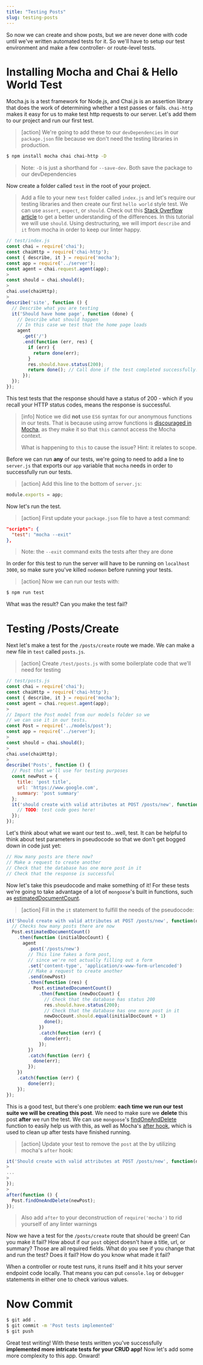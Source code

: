 ```yaml
---
title: "Testing Posts"
slug: testing-posts
---
```


So now we can create and show posts, but we are never done with code until we've written automated tests for it. So we'll have to setup our test environment and make a few controller- or route-level tests.

# Installing Mocha and Chai & Hello World Test

Mocha.js is a test framework for Node.js, and Chai.js is an assertion library that does the work of determining whether a test passes or fails. `chai-http` makes it easy for us to make test http requests to our server. Let's add them to our project and run our first test.

> [action]
> We're going to add these to our `devDependencies` in our `package.json` file because we don't need the testing libraries in production.
>
```bash
$ npm install mocha chai chai-http -D
```
>
> Note: `-D` is just a shorthand for `--save-dev`. Both save the package to our devDependencies
>
Now create a folder called `test` in the root of your project.
>
> Add a file to your new `test` folder called `index.js` and let's require our testing libraries and then create our first `hello world` style test.
> We can use `assert`, `expect`, or `should`. Check out this [Stack Overflow article](https://stackoverflow.com/questions/21396524/what-is-the-difference-between-assert-expect-and-should-in-chai) to get a better understanding of the differences. In this tutorial we will use `should`.
> Using destructuring, we will import `describe` and `it` from mocha in order to keep our linter happy.
>
```js
// test/index.js
const chai = require('chai');
const chaiHttp = require('chai-http');
const { describe, it } = require('mocha');
const app = require('../server');
const agent = chai.request.agent(app);
>
const should = chai.should();
>
chai.use(chaiHttp);
>
describe('site', function () {
  // Describe what you are testing
  it('Should have home page', function (done) {
    // Describe what should happen
    // In this case we test that the home page loads
    agent
      .get('/')
      .end(function (err, res) {
        if (err) {
          return done(err);
        }
        res.should.have.status(200);
        return done(); // Call done if the test completed successfully.
      });
  });
});
```

This test tests that the response should have a status of 200 - which if you recall your HTTP status codes, means the response is successful.

>[info]
> Notice we did **not** use `ES6` syntax for our anonymous functions in our tests. That is because using arrow functions is [discouraged in Mocha](https://mochajs.org/#arrow-functions), as they make it so that `this` cannot access the Mocha context.
>
> What is happening to `this` to cause the issue? Hint: it relates to scope.

Before we can run **any** of our tests, we're going to need to add a line to `server.js` that exports our `app` variable that `mocha` needs in order to successfully run our tests.

> [action]
> Add this line to the bottom of `server.js`:
>
```js
module.exports = app;
```

Now let's run the test.

> [action]
>First update your `package.json` file to have a test command:
>
```json
"scripts": {
  "test": "mocha --exit"
},
```
>
> Note: the `--exit` command exits the tests after they are done

In order for this test to run the server will have to be running on `localhost 3000`, so make sure you've killed `nodemon` before running your tests.

>[action]
> Now we can run our tests with:
>
```bash
$ npm run test
```

What was the result? Can you make the test fail?

# Testing /Posts/Create

Next let's make a test for the `/posts/create` route we made. We can make a new file in `test` called `posts.js`.

>[action]
> Create `/test/posts.js` with some boilerplate code that we'll need for testing
>
```js
// test/posts.js
const chai = require('chai');
const chaiHttp = require('chai-http');
const { describe, it } = require('mocha');
const agent = chai.request.agent(app);
>
// Import the Post model from our models folder so we
// we can use it in our tests.
const Post = require('../models/post');
const app = require('../server');
>
const should = chai.should();
>
chai.use(chaiHttp);
>
describe('Posts', function () {
  // Post that we'll use for testing purposes
  const newPost = {
    title: 'post title',
    url: 'https://www.google.com',
    summary: 'post summary'
  };
  it('should create with valid attributes at POST /posts/new', function (done) {
    // TODO: test code goes here!
  });
});
```

Let's think about what we want our test to...well, test. It can be helpful to think about test parameters in pseudocode so that we don't get bogged down in code just yet:

```js
// How many posts are there now?
// Make a request to create another
// Check that the database has one more post in it
// Check that the response is successful
```

Now let's take this pseudocode and make something of it! For these tests we're going to take advantage of a lot of `mongoose`'s built in functions, such as [estimatedDocumentCount](https://mongoosejs.com/docs/api.html#model_Model.estimatedDocumentCount).

> [action]
> Fill in the `it` statement to fulfill the needs of the pseudocode:
>
```js
it('Should create with valid attributes at POST /posts/new', function(done) {
  // Checks how many posts there are now
  Post.estimatedDocumentCount()
    .then(function (initialDocCount) {
      agent
        .post('/posts/new')
        // This line fakes a form post,
        // since we're not actually filling out a form
        .set('content-type', 'application/x-www-form-urlencoded')
        // Make a request to create another
        .send(newPost)
        .then(function (res) {
          Post.estimatedDocumentCount()
            .then(function (newDocCount) {
              // Check that the database has status 200
              res.should.have.status(200);
              // Check that the database has one more post in it
              newDocCount.should.equal(initialDocCount + 1)
              done();
            })
            .catch(function (err) {
              done(err);
            });
        })
        .catch(function (err) {
          done(err);
        });
    })
    .catch(function (err) {
        done(err);
    });
});
```

This is a good test, but there's one problem: **each time we run our test suite we will be creating this post**. We need to make sure we **delete** this post **after** we run the test. We can use `mongoose`'s [findOneAndDelete](https://mongoosejs.com/docs/api.html#model_Model.findOneAndDelete) function to easily help us with this, as well as Mocha's [after hook](https://mochajs.org/#hooks), which is used to clean up after tests have finished running.

> [action]
> Update your test to remove the `post` at the by utilizing mocha's `after` hook:
>
```js
it('Should create with valid attributes at POST /posts/new', function(done) {
>
...
>
});
>
after(function () {
  Post.findOneAndDelete(newPost);
});
```
>
> Also add `after` to your deconstruction of `require('mocha')` to rid yourself of any linter warnings

Now we have a test for the `/posts/create` route that should be green! Can you make it fail? How about if our `post` object doesn't have a title, url, or summary? Those are all required fields. What do you see if you change that and run the test? Does it fail? How do you know what made it fail?

When a controller or route test runs, it runs itself and it hits your server endpoint code locally. That means you can put `console.log` or `debugger` statements in either one to check various values.

# Now Commit

```bash
$ git add .
$ git commit -m 'Post tests implemented'
$ git push
```

Great test writing! With these tests written you've successfully **implemented more intricate tests for your CRUD app!** Now let's add some more complexity to this app. Onward!
